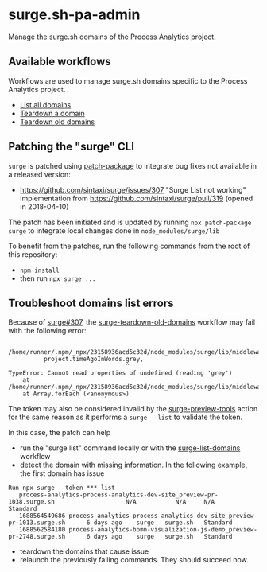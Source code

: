 # surge.sh-pa-admin

Manage the surge.sh domains of the Process Analytics project.

## Available workflows

Workflows are used to manage surge.sh domains specific to the Process Analytics project.

- [List all domains](.github/workflows/surge-list-domains.yml)
- [Teardown a domain](.github/workflows/surge-teardown-domain.yml)
- [Teardown old domains](.github/workflows/surge-teardown-old-domains.yml)


## Patching the "surge" CLI

`surge` is patched using [patch-package](https://www.npmjs.com/package/patch-package) to integrate bug fixes not available in a released version:
- https://github.com/sintaxi/surge/issues/307 "Surge List not working" implementation from https://github.com/sintaxi/surge/pull/319 (opened in 2018-04-10)

The patch has been initiated and is updated by running `npx patch-package surge` to integrate local changes done in `node_modules/surge/lib` 

To benefit from the patches, run the following commands from the root of this repository:
- `npm install`
- then run `npx surge ...`


## Troubleshoot domains list errors

Because of [surge#307](https://github.com/sintaxi/surge/issues/307), the [surge-teardown-old-domains](./.github/workflows/surge-teardown-old-domains.yml) workflow may fail with the following error:
```
 /home/runner/.npm/_npx/23158936acd5c32d/node_modules/surge/lib/middleware/list.js:44
          project.timeAgoInWords.grey,
                                 ^
TypeError: Cannot read properties of undefined (reading 'grey')
    at /home/runner/.npm/_npx/23158936acd5c32d/node_modules/surge/lib/middleware/list.js:44:34
    at Array.forEach (<anonymous>)
```

The token may also be considered invalid by the [surge-preview-tools](https://github.com/bonitasoft/actions/tree/main/packages/surge-preview-tools) action for the same reason as it performs a `surge --list` to validate the token.

In this case, the patch can help
- run the "surge list" command locally or with the [surge-list-domains](https://github.com/process-analytics/surge.sh-pa-admin/actions/workflows/surge-list-domains.yml) workflow
- detect the domain with missing information. In the following example, the first domain has issue
```
Run npx surge --token *** list
   process-analytics-process-analytics-dev-site_preview-pr-1038.surge.sh                    N/A           N/A     N/A        Standard 
   1688564549686 process-analytics-process-analytics-dev-site_preview-pr-1013.surge.sh      6 days ago    surge   surge.sh   Standard 
   1688562584180 process-analytics-bpmn-visualization-js-demo_preview-pr-2748.surge.sh      6 days ago    surge   surge.sh   Standard 
```
- teardown the domains that cause issue
- relaunch the previously failing commands. They should succeed now.
